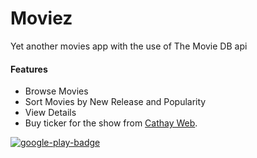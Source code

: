 # Moviez
Yet another movies app with the use of The Movie DB api


#### Features
- Browse Movies 
- Sort Movies by New Release and Popularity 
- View Details
- Buy ticker for the show from <a href="www.cathaycineplexes.com.sg">Cathay Web</a>.


<a target="_blank" href="https://goo.gl/WYBaK6">![google-play-badge](https://cloud.githubusercontent.com/assets/8318081/23755009/0062ed66-051a-11e7-81ac-73efa2541bc5.png)</a>

